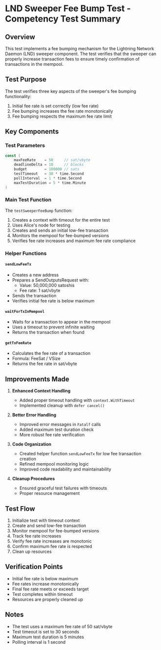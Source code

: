 # LND Sweeper Fee Bump Test - Competency Test Summary

## Overview
This test implements a fee bumping mechanism for the Lightning Network Daemon (LND) sweeper component. The test verifies that the sweeper can properly increase transaction fees to ensure timely confirmation of transactions in the mempool.

## Test Purpose
The test verifies three key aspects of the sweeper's fee bumping functionality:
1. Initial fee rate is set correctly (low fee rate)
2. Fee bumping increases the fee rate monotonically
3. Fee bumping respects the maximum fee rate limit

## Key Components

### Test Parameters
```go
const (
    maxFeeRate    = 50     // sat/vbyte
    deadlineDelta = 10     // blocks
    budget        = 100000 // sats
    testTimeout   = 30 * time.Second
    pollInterval  = 1 * time.Second
    maxTestDuration = 5 * time.Minute
)
```

### Main Test Function
The `testSweeperFeeBump` function:
1. Creates a context with timeout for the entire test
2. Uses Alice's node for testing
3. Creates and sends an initial low-fee transaction
4. Monitors the mempool for fee-bumped versions
5. Verifies fee rate increases and maximum fee rate compliance

### Helper Functions

#### `sendLowFeeTx`
- Creates a new address
- Prepares a SendOutputsRequest with:
  - Value: 50,000,000 satoshis
  - Fee rate: 1 sat/vbyte
- Sends the transaction
- Verifies initial fee rate is below maximum

#### `waitForTxInMempool`
- Waits for a transaction to appear in the mempool
- Uses a timeout to prevent infinite waiting
- Returns the transaction when found

#### `getTxFeeRate`
- Calculates the fee rate of a transaction
- Formula: FeeSat / VSize
- Returns the fee rate in sat/vbyte

## Improvements Made

1. **Enhanced Context Handling**
   - Added proper timeout handling with `context.WithTimeout`
   - Implemented cleanup with `defer cancel()`

2. **Better Error Handling**
   - Improved error messages in `Fatalf` calls
   - Added maximum test duration check
   - More robust fee rate verification

3. **Code Organization**
   - Created helper function `sendLowFeeTx` for low fee transaction creation
   - Refined mempool monitoring logic
   - Improved code readability and maintainability

4. **Cleanup Procedures**
   - Ensured graceful test failures with timeouts
   - Proper resource management

## Test Flow
1. Initialize test with timeout context
2. Create and send low-fee transaction
3. Monitor mempool for fee-bumped versions
4. Track fee rate increases
5. Verify fee rate increases are monotonic
6. Confirm maximum fee rate is respected
7. Clean up resources

## Verification Points
- Initial fee rate is below maximum
- Fee rates increase monotonically
- Final fee rate meets or exceeds target
- Test completes within timeout
- Resources are properly cleaned up

## Notes
- The test uses a maximum fee rate of 50 sat/vbyte
- Test timeout is set to 30 seconds
- Maximum test duration is 5 minutes
- Polling interval is 1 second 
